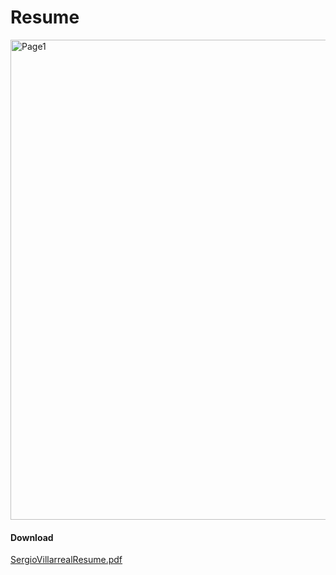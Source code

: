 # Resume

<img width="768" alt="Page1" src="https://github.com/user-attachments/assets/861de27c-39c5-46df-8fcd-ea104b914973">

#### Download
[SergioVillarrealResume.pdf](https://github.com/SergioBoySV/Resume/files/15484356/SergioVillarrealResume.pdf)
